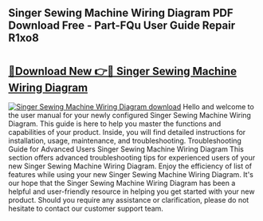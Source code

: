 ## Singer Sewing Machine Wiring Diagram PDF Download Free - Part-FQu User Guide Repair R1xo8

# <h2><a href="http://dfor51.blite.top/?on=Singer+Sewing+Machine+Wiring+Diagram">🔗Download New 👉🔴 Singer Sewing Machine Wiring Diagram</a></h2>

[![Singer Sewing Machine Wiring Diagram download](https://i.imgur.com/lujVjoI.png)](http://dfor51.blite.top/?on=Singer+Sewing+Machine+Wiring+Diagram)
Hello and welcome to the user manual for your newly configured Singer Sewing Machine Wiring Diagram. This guide is here to help you master the functions and capabilities of your product. Inside, you will find detailed instructions for installation, usage, maintenance, and troubleshooting. Troubleshooting Guide for Advanced Users Singer Sewing Machine Wiring Diagram This section offers advanced troubleshooting tips for experienced users of your new Singer Sewing Machine Wiring Diagram. Enjoy the efficiency of list of features while using your new Singer Sewing Machine Wiring Diagram. It's our hope that the Singer Sewing Machine Wiring Diagram has been a helpful and user-friendly resource in helping you get started with your new product. Should you require any assistance or clarification, please do not hesitate to contact our customer support team.
